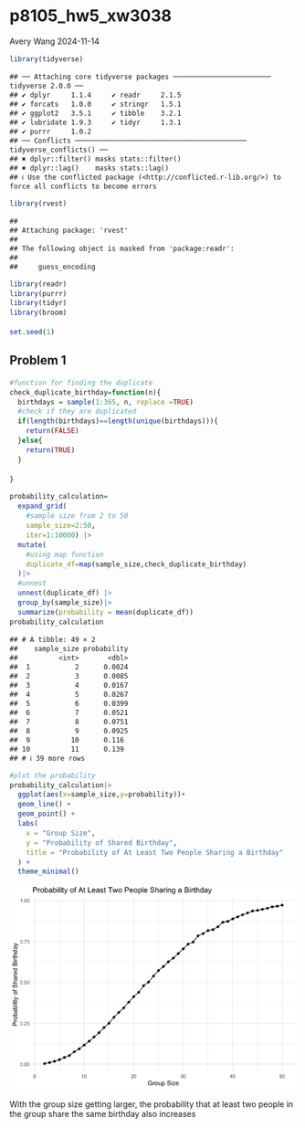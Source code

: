 p8105_hw5_xw3038
================
Avery Wang
2024-11-14

``` r
library(tidyverse)
```

    ## ── Attaching core tidyverse packages ──────────────────────── tidyverse 2.0.0 ──
    ## ✔ dplyr     1.1.4     ✔ readr     2.1.5
    ## ✔ forcats   1.0.0     ✔ stringr   1.5.1
    ## ✔ ggplot2   3.5.1     ✔ tibble    3.2.1
    ## ✔ lubridate 1.9.3     ✔ tidyr     1.3.1
    ## ✔ purrr     1.0.2     
    ## ── Conflicts ────────────────────────────────────────── tidyverse_conflicts() ──
    ## ✖ dplyr::filter() masks stats::filter()
    ## ✖ dplyr::lag()    masks stats::lag()
    ## ℹ Use the conflicted package (<http://conflicted.r-lib.org/>) to force all conflicts to become errors

``` r
library(rvest)
```

    ## 
    ## Attaching package: 'rvest'
    ## 
    ## The following object is masked from 'package:readr':
    ## 
    ##     guess_encoding

``` r
library(readr)
library(purrr)
library(tidyr)
library(broom)

set.seed(1)
```

## Problem 1

``` r
#function for finding the duplicate
check_duplicate_birthday=function(n){
  birthdays = sample(1:365, n, replace =TRUE)
  #check if they are duplicated
  if(length(birthdays)==length(unique(birthdays))){
    return(FALSE)
  }else{
    return(TRUE)
  }
  
}
```

``` r
probability_calculation=
  expand_grid(
    #sample size from 2 to 50
    sample_size=2:50,
    iter=1:10000) |>
  mutate(
    #using map function
    duplicate_df=map(sample_size,check_duplicate_birthday)
  )|> 
  #unnest
  unnest(duplicate_df) |>
  group_by(sample_size)|>
  summarize(probability = mean(duplicate_df))
probability_calculation
```

    ## # A tibble: 49 × 2
    ##    sample_size probability
    ##          <int>       <dbl>
    ##  1           2      0.0024
    ##  2           3      0.0085
    ##  3           4      0.0167
    ##  4           5      0.0267
    ##  5           6      0.0399
    ##  6           7      0.0521
    ##  7           8      0.0751
    ##  8           9      0.0925
    ##  9          10      0.116 
    ## 10          11      0.139 
    ## # ℹ 39 more rows

``` r
#plot the probability
probability_calculation|>
  ggplot(aes(x=sample_size,y=probability))+
  geom_line() +
  geom_point() +
  labs(
    x = "Group Size",
    y = "Probability of Shared Birthday",
    title = "Probability of At Least Two People Sharing a Birthday"
  ) +
  theme_minimal()
```

![](p8105_hw5_xw3038_files/figure-gfm/unnamed-chunk-4-1.png)<!-- -->

With the group size getting larger, the probability that at least two
people in the group share the same birthday also increases

